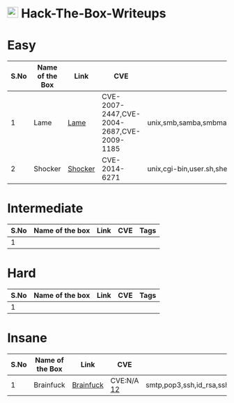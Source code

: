 # <img src="https://avatars.githubusercontent.com/u/67481186?v=4" width="25"> Hack-The-Box-Writeups


# Easy
|S.No| Name of the Box  | Link | CVE  | Tags    |
|----|------------------|------|------|---------|
|1   |Lame              |[Lame](https://github.com/h4md153v63n/CTFs/blob/main/01_HTB/01_Lame.md)|CVE-2007-2447,CVE-2004-2687,CVE-2009-1185|unix,smb,samba,smbmap,smbclient,distccd,process,udev|
|2   |Shocker           |[Shocker](https://github.com/h4md153v63n/CTFs/blob/main/01_HTB/03_Shocker.md)|CVE-2014-6271|unix,cgi-bin,user.sh,shellshock,gtfobins,sudo|


# Intermediate
|S.No| Name of the box  | Link | CVE  | Tags    |
|----|------------------|------|------|---------|
|1   |                  |      |      |         |


# Hard
|S.No| Name of the box  | Link | CVE  | Tags    |
|----|------------------|------|------|---------|
|1   |                  |      |      |         |



# Insane
|S.No| Name of the Box  | Link | CVE  | Tags    |
|----|------------------|------|------|---------|
|1   |Brainfuck         |[Brainfuck](https://github.com/h4md153v63n/CTFs/blob/main/01_HTB/02_Brainfuck.md)|CVE:N/A [1](https://www.exploit-db.com/exploits/41006)[2](https://www.exploit-db.com/exploits/46978) |smtp,pop3,ssh,id_rsa,ssh2john,john,tls,subdomain,wordpress,vigenere,RSA,lxd,lxc|

